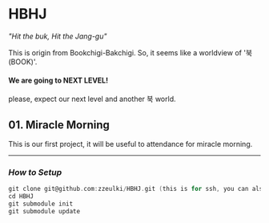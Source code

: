 # HBHJ
_"Hit the buk, Hit the Jang-gu"_

This is origin from Bookchigi-Bakchigi. So, it seems like a worldview of '북(BOOK)'.


#### We are going to NEXT LEVEL!
please, expect our next level and another 북 world.


## 01. Miracle Morning
This is our first project, it will be useful to attendance for miracle morning.


---------------------------------------------------

### *How to Setup* 
```c
git clone git@github.com:zzeulki/HBHJ.git (this is for ssh, you can also use http : https://github.com/zzeulki/HBHJ.git)
cd HBHJ
git submodule init
git submodule update
```



